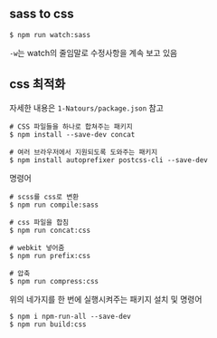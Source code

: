 ## sass to css

```
$ npm run watch:sass
```

`-w`는 watch의 줄임말로 수정사항을 계속 보고 있음

## css 최적화

자세한 내용은 `1-Natours/package.json` 참고

```
# CSS 파일들을 하나로 합쳐주는 패키지
$ npm install --save-dev concat

# 여러 브라우저에서 지원되도록 도와주는 패키지
$ npm install autoprefixer postcss-cli --save-dev
```

명령어

```
# scss를 css로 변환
$ npm run compile:sass

# css 파일을 합침
$ npm run concat:css

# webkit 넣어줌
$ npm run prefix:css

# 압축
$ npm run compress:css
```

위의 네가지를 한 번에 실행시켜주는 패키지 설치 및 명령어

```
$ npm i npm-run-all --save-dev
$ npm run build:css
```
